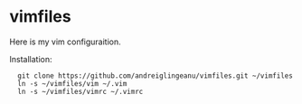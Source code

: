 vimfiles
========

Here is my vim configuraition.

Installation:
```
  git clone https://github.com/andreiglingeanu/vimfiles.git ~/vimfiles
  ln -s ~/vimfiles/vim ~/.vim
  ln -s ~/vimfiles/vimrc ~/.vimrc
```
